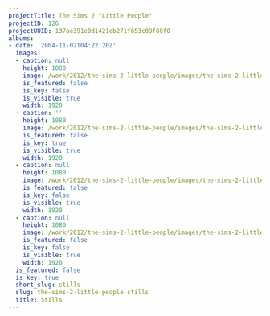 ```yaml
---
projectTitle: The Sims 2 "Little People"
projectID: 126
projectUUID: 137ae391e0d1421eb271f653c09f88f0
albums:
- date: '2004-11-02T04:22:20Z'
  images:
  - caption: null
    height: 1080
    image: /work/2012/the-sims-2-little-people/images/the-sims-2-little-people.01.jpg
    is_featured: false
    is_key: false
    is_visible: true
    width: 1920
  - caption: ''
    height: 1080
    image: /work/2012/the-sims-2-little-people/images/the-sims-2-little-people.02.jpg
    is_featured: false
    is_key: true
    is_visible: true
    width: 1920
  - caption: null
    height: 1080
    image: /work/2012/the-sims-2-little-people/images/the-sims-2-little-people.03.jpg
    is_featured: false
    is_key: false
    is_visible: true
    width: 1920
  - caption: null
    height: 1080
    image: /work/2012/the-sims-2-little-people/images/the-sims-2-little-people.04.jpg
    is_featured: false
    is_key: false
    is_visible: true
    width: 1920
  is_featured: false
  is_key: true
  short_slug: stills
  slug: the-sims-2-little-people-stills
  title: Stills
---
```

